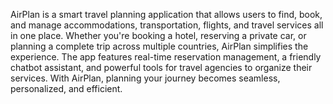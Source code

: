 AirPlan is a smart travel planning application that allows users to find, book, and manage accommodations, transportation, flights, and travel services all in one place. Whether you're booking a hotel, reserving a private car, or planning a complete trip across multiple countries, AirPlan simplifies the experience. The app features real-time reservation management, a friendly chatbot assistant, and powerful tools for travel agencies to organize their services. With AirPlan, planning your journey becomes seamless, personalized, and efficient.
